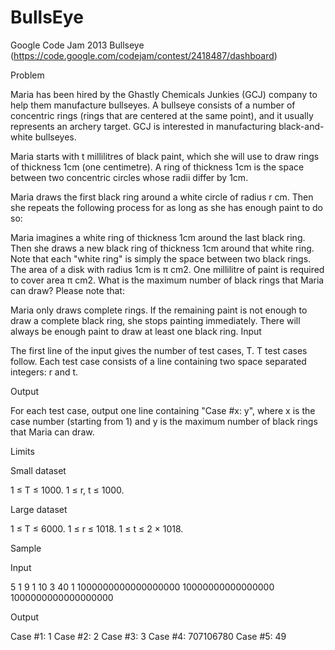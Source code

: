 BullsEye
========

Google Code Jam 2013 Bullseye (https://code.google.com/codejam/contest/2418487/dashboard)

Problem

Maria has been hired by the Ghastly Chemicals Junkies (GCJ) company to help them manufacture bullseyes. A bullseye consists of a number of concentric rings (rings that are centered at the same point), and it usually represents an archery target. GCJ is interested in manufacturing black-and-white bullseyes. 

Maria starts with t millilitres of black paint, which she will use to draw rings of thickness 1cm (one centimetre). A ring of thickness 1cm is the space between two concentric circles whose radii differ by 1cm.

Maria draws the first black ring around a white circle of radius r cm. Then she repeats the following process for as long as she has enough paint to do so:

Maria imagines a white ring of thickness 1cm around the last black ring.
Then she draws a new black ring of thickness 1cm around that white ring.
Note that each "white ring" is simply the space between two black rings.
The area of a disk with radius 1cm is π cm2. One millilitre of paint is required to cover area π cm2. What is the maximum number of black rings that Maria can draw? Please note that:

Maria only draws complete rings. If the remaining paint is not enough to draw a complete black ring, she stops painting immediately.
There will always be enough paint to draw at least one black ring.
Input

The first line of the input gives the number of test cases, T. T test cases follow. Each test case consists of a line containing two space separated integers: r and t.

Output

For each test case, output one line containing "Case #x: y", where x is the case number (starting from 1) and y is the maximum number of black rings that Maria can draw.

Limits

Small dataset

1 ≤ T ≤ 1000.
1 ≤ r, t ≤ 1000.

Large dataset

1 ≤ T ≤ 6000.
1 ≤ r ≤ 1018.
1 ≤ t ≤ 2 × 1018.



Sample

Input 
 	
5
1 9
1 10
3 40
1 1000000000000000000
10000000000000000 1000000000000000000


Output 
 
Case #1: 1
Case #2: 2
Case #3: 3
Case #4: 707106780
Case #5: 49

